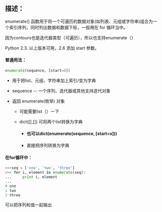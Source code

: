 ## 描述：

enumerate() 函数用于将一个可遍历的数据对象(如列表、元组或字符串)组合为一个索引序列，同时列出数据和数据下标，一般用在 for 循环当中。

因为contours也是迭代器类型（可遍历），所以也支持enumerate（）

Python 2.3. 以上版本可用，2.6 添加 start 参数。

#### 普通用法：

~~~python
enumerate(sequence, [start=0])
~~~

- 用于把list、元组、字符串加上索引/变为字典

- sequence -- 一个序列、迭代器或其他支持迭代对象

- 返回 enumerate(枚举) 对象

  - 可能需要list（）一下

  - dict([],[]) 可将两个list转换为字典

    - #### 也可以dict(enumerate(sequence, [start=x]))

    - 直接把序列转换为字典

#### 在for循环中：

~~~python
>>>seq = ['one', 'two', 'three']
>>> for i, element in enumerate(seq):
...     print i, element
... 
0 one
1 two
2 three
~~~

可以把序列和值一起输出







